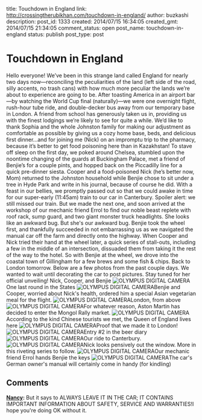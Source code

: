 title: Touchdown in England
link: http://crossingtherubikhan.com/touchdown-in-england/
author: buzkashi
description: 
post_id: 1333
created: 2014/07/15 16:34:05
created_gmt: 2014/07/15 21:34:05
comment_status: open
post_name: touchdown-in-england
status: publish
post_type: post

# Touchdown in England

Hello everyone! We’ve been in this strange land called England for nearly two days now—reconciling the peculiarities of the land (left side of the road, silly accents, no trash cans) with how much more peculiar the lands we’re about to experience are going to be. After toasting America in an airport bar—by watching the World Cup final (naturally)—we were one overnight flight, rush-hour tube ride, and double-decker bus away from our temporary base in London. A friend from school has generously taken us in, providing us with the finest lodgings we’re likely to see for quite a while. We’d like to thank Sophia and the whole Johnston family for making our adjustment as comfortable as possible by giving us a cozy home base, beds, and delicious first dinner...and for joining me (Nick) on an impromptu trip to the pharmacy, because it’s better to get food poisoning here than in Kazakhstan! To stave off sleep on the first day, we poked around Chelsea, stumbled upon the noontime changing of the guards at Buckingham Palace, met a friend of Benjie’s for a couple pints, and hopped back on the Piccadilly line for a quick pre-dinner siesta. Cooper and a food-poisoned Nick (he’s better now, Mom) returned to the Johnston household while Benjie chose to sit under a tree in Hyde Park and write in his journal, because of course he did. With a feast in our bellies, we promptly passed out so that we could awake in time for our super-early (11:45am) train to our car in Canterbury. Spoiler alert: we still missed our train. But we made the next one, and soon arrived at the workshop of our mechanic friend Errol to find our noble beast replete with roof rack, sump guard, and two giant monster truck headlights. She looks like an awkward bug. But she's our awkward bug. Benjie took the wheel first, and thankfully succeeded in not embarrassing us as we navigated the manual car off the farm and directly onto the highway. When Cooper and Nick tried their hand at the wheel later, a quick series of stall-outs, including a few in the middle of an intersection, dissuaded them from taking it the rest of the way to the hotel. So with Benjie at the wheel, we drove into the coastal town of Gillingham for a few brews and some fish & chips. Back to London tomorrow. Below are a few photos from the past couple days. We wanted to wait until decorating the car to post pictures. Stay tuned for her official unveiling! Nick, Cooper, and Benjie ![OLYMPUS DIGITAL CAMERA](/wp-content/uploads/2014/07/P7130457-1024x768.jpg)One last round in the States ![OLYMPUS DIGITAL CAMERA](http://crossingtherubikhan.com/wp-content/uploads/2014/07/P7130463-1024x768.jpg)Benjie and Cooper, worried about Nick's health, ordered him a special Asian vegetarian meal for the flight. ![OLYMPUS DIGITAL CAMERA](http://crossingtherubikhan.com/wp-content/uploads/2014/07/P7140484-1024x768.jpg)London, from above ![OLYMPUS DIGITAL CAMERA](http://crossingtherubikhan.com/wp-content/uploads/2014/07/P7140506-1024x768.jpg)For whatever reason, Aston Martin has decided to enter the Mongol Rally market. ![OLYMPUS DIGITAL CAMERA](http://crossingtherubikhan.com/wp-content/uploads/2014/07/P7140512-1024x768.jpg)According to the kind Chinese tourists we met, the Queen of England lives here ![OLYMPUS DIGITAL CAMERA](http://crossingtherubikhan.com/wp-content/uploads/2014/07/P7140509-768x1024.jpg)Proof that we made it to London! ![OLYMPUS DIGITAL CAMERA](http://crossingtherubikhan.com/wp-content/uploads/2014/07/P7140515-1024x768.jpg)Entry #2 in the beer diary ![OLYMPUS DIGITAL CAMERA](http://crossingtherubikhan.com/wp-content/uploads/2014/07/P7150003-1024x768.jpg)Our ride to Canterbury. ![OLYMPUS DIGITAL CAMERA](http://crossingtherubikhan.com/wp-content/uploads/2014/07/P7150008-1024x768.jpg)Nick looks pensively out the window. More in this riveting series to follow. ![OLYMPUS DIGITAL CAMERA](http://crossingtherubikhan.com/wp-content/uploads/2014/07/P7150015-1024x768.jpg)Our mechanic friend Errol hands Benjie the keys ![OLYMPUS DIGITAL CAMERA](http://crossingtherubikhan.com/wp-content/uploads/2014/07/P7150022-1024x768.jpg)The car's German owner's manual will certainly come in handy (for kindling)

## Comments

**[Nancy](#2187 "2014-08-05 21:08:55"):** But it says to ALWAYS LEAVE IT IN THE CAR; IT CONTAINS IMPORTANT INFORMATION ABOUT SAFETY, SERVICE AND WARRANTIES!I hope you're doing OK without it.

